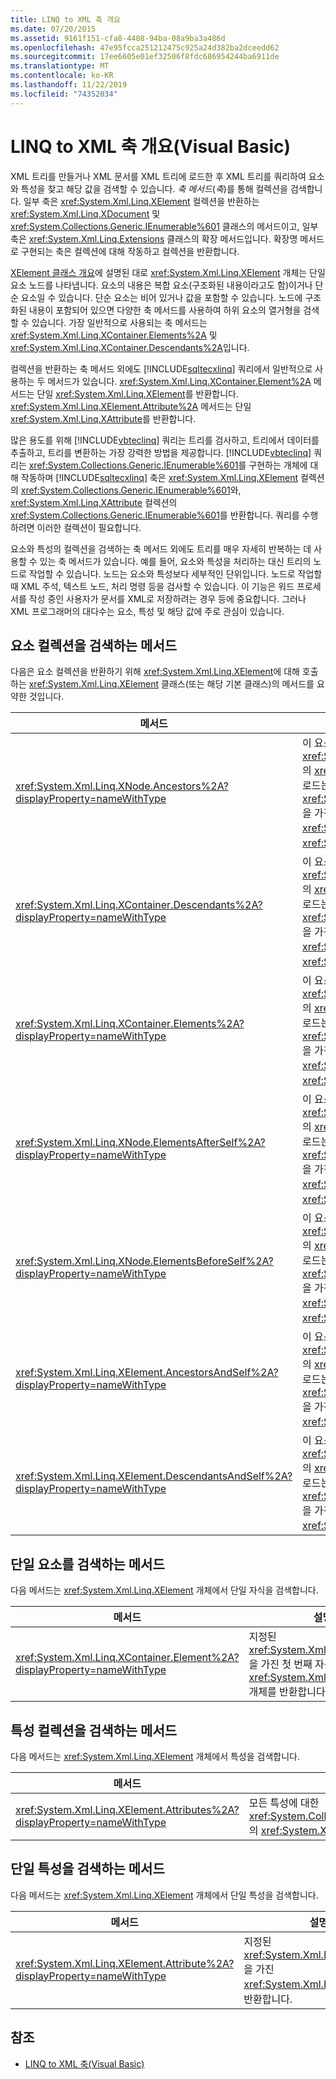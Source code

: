 ```yaml
---
title: LINQ to XML 축 개요
ms.date: 07/20/2015
ms.assetid: 9161f151-cfa8-4408-94ba-08a9ba3a486d
ms.openlocfilehash: 47e95fcca251212475c925a24d382ba2dceedd62
ms.sourcegitcommit: 17ee6605e01ef32506f8fdc686954244ba6911de
ms.translationtype: MT
ms.contentlocale: ko-KR
ms.lasthandoff: 11/22/2019
ms.locfileid: "74352034"
---
```

# <a name="linq-to-xml-axes-overview-visual-basic"></a>LINQ to XML 축 개요(Visual Basic)
XML 트리를 만들거나 XML 문서를 XML 트리에 로드한 후 XML 트리를 쿼리하여 요소와 특성을 찾고 해당 값을 검색할 수 있습니다. *축 메서드*(*축*)를 통해 컬렉션을 검색합니다. 일부 축은 <xref:System.Xml.Linq.XElement> 컬렉션을 반환하는 <xref:System.Xml.Linq.XDocument> 및 <xref:System.Collections.Generic.IEnumerable%601> 클래스의 메서드이고, 일부 축은 <xref:System.Xml.Linq.Extensions> 클래스의 확장 메서드입니다. 확장명 메서드로 구현되는 축은 컬렉션에 대해 작동하고 컬렉션을 반환합니다.  
  
 [XElement 클래스 개요](../../../../visual-basic/programming-guide/concepts/linq/xelement-class-overview.md)에 설명된 대로 <xref:System.Xml.Linq.XElement> 개체는 단일 요소 노드를 나타냅니다. 요소의 내용은 복합 요소(구조화된 내용이라고도 함)이거나 단순 요소일 수 있습니다. 단순 요소는 비어 있거나 값을 포함할 수 있습니다. 노드에 구조화된 내용이 포함되어 있으면 다양한 축 메서드를 사용하여 하위 요소의 열거형을 검색할 수 있습니다. 가장 일반적으로 사용되는 축 메서드는 <xref:System.Xml.Linq.XContainer.Elements%2A> 및 <xref:System.Xml.Linq.XContainer.Descendants%2A>입니다.  
  
 컬렉션을 반환하는 축 메서드 외에도 [!INCLUDE[sqltecxlinq](~/includes/sqltecxlinq-md.md)] 쿼리에서 일반적으로 사용하는 두 메서드가 있습니다. <xref:System.Xml.Linq.XContainer.Element%2A> 메서드는 단일 <xref:System.Xml.Linq.XElement>를 반환합니다. <xref:System.Xml.Linq.XElement.Attribute%2A> 메서드는 단일 <xref:System.Xml.Linq.XAttribute>를 반환합니다.  
  
 많은 용도를 위해 [!INCLUDE[vbteclinq](~/includes/vbteclinq-md.md)] 쿼리는 트리를 검사하고, 트리에서 데이터를 추출하고, 트리를 변환하는 가장 강력한 방법을 제공합니다. [!INCLUDE[vbteclinq](~/includes/vbteclinq-md.md)] 쿼리는 <xref:System.Collections.Generic.IEnumerable%601>를 구현하는 개체에 대해 작동하며 [!INCLUDE[sqltecxlinq](~/includes/sqltecxlinq-md.md)] 축은 <xref:System.Xml.Linq.XElement> 컬렉션의 <xref:System.Collections.Generic.IEnumerable%601>와, <xref:System.Xml.Linq.XAttribute> 컬렉션의 <xref:System.Collections.Generic.IEnumerable%601>를 반환합니다. 쿼리를 수행하려면 이러한 컬렉션이 필요합니다.  
  
 요소와 특성의 컬렉션을 검색하는 축 메서드 외에도 트리를 매우 자세히 반복하는 데 사용할 수 있는 축 메서드가 있습니다. 예를 들어, 요소와 특성을 처리하는 대신 트리의 노드로 작업할 수 있습니다. 노드는 요소와 특성보다 세부적인 단위입니다. 노드로 작업할 때 XML 주석, 텍스트 노드, 처리 명령 등을 검사할 수 있습니다. 이 기능은 워드 프로세서를 작성 중인 사용자가 문서를 XML로 저장하려는 경우 등에 중요합니다. 그러나 XML 프로그래머의 대다수는 요소, 특성 및 해당 값에 주로 관심이 있습니다.  
  
## <a name="methods-for-retrieving-a-collection-of-elements"></a>요소 컬렉션을 검색하는 메서드  
 다음은 요소 컬렉션을 반환하기 위해 <xref:System.Xml.Linq.XElement>에 대해 호출하는 <xref:System.Xml.Linq.XElement> 클래스(또는 해당 기본 클래스)의 메서드를 요약한 것입니다.  
  
|메서드|설명|  
|------------|-----------------|  
|<xref:System.Xml.Linq.XNode.Ancestors%2A?displayProperty=nameWithType>|이 요소의 상위 요소에 대한 <xref:System.Collections.Generic.IEnumerable%601>의 <xref:System.Xml.Linq.XElement>을 반환합니다. 오버로드는 지정된 <xref:System.Collections.Generic.IEnumerable%601>을 가진 상위 요소에 대한 <xref:System.Xml.Linq.XElement>의 <xref:System.Xml.Linq.XName>을 반환합니다.|  
|<xref:System.Xml.Linq.XContainer.Descendants%2A?displayProperty=nameWithType>|이 요소의 하위 요소에 대한 <xref:System.Collections.Generic.IEnumerable%601>의 <xref:System.Xml.Linq.XElement>을 반환합니다. 오버로드는 지정된 <xref:System.Collections.Generic.IEnumerable%601>을 가진 하위 요소에 대한 <xref:System.Xml.Linq.XElement>의 <xref:System.Xml.Linq.XName>을 반환합니다.|  
|<xref:System.Xml.Linq.XContainer.Elements%2A?displayProperty=nameWithType>|이 요소의 자식 요소에 대한 <xref:System.Collections.Generic.IEnumerable%601>의 <xref:System.Xml.Linq.XElement>을 반환합니다. 오버로드는 지정된 <xref:System.Collections.Generic.IEnumerable%601>을 가진 자식 요소에 대한 <xref:System.Xml.Linq.XElement>의 <xref:System.Xml.Linq.XName>을 반환합니다.|  
|<xref:System.Xml.Linq.XNode.ElementsAfterSelf%2A?displayProperty=nameWithType>|이 요소 뒤에 나오는 요소에 대한 <xref:System.Collections.Generic.IEnumerable%601>의 <xref:System.Xml.Linq.XElement>을 반환합니다. 오버로드는 지정된 <xref:System.Collections.Generic.IEnumerable%601>을 가진 이 요소 뒤에 나오는 요소에 대한 <xref:System.Xml.Linq.XElement>의 <xref:System.Xml.Linq.XName>을 반환합니다.|  
|<xref:System.Xml.Linq.XNode.ElementsBeforeSelf%2A?displayProperty=nameWithType>|이 요소 앞에 나오는 요소에 대한 <xref:System.Collections.Generic.IEnumerable%601>의 <xref:System.Xml.Linq.XElement>을 반환합니다. 오버로드는 지정된 <xref:System.Collections.Generic.IEnumerable%601>을 가진 이 요소 앞에 나오는 요소에 대한 <xref:System.Xml.Linq.XElement>의 <xref:System.Xml.Linq.XName>을 반환합니다.|  
|<xref:System.Xml.Linq.XElement.AncestorsAndSelf%2A?displayProperty=nameWithType>|이 요소와 해당 상위 요소에 대한 <xref:System.Collections.Generic.IEnumerable%601>의 <xref:System.Xml.Linq.XElement>을 반환합니다. 오버로드는 지정된 <xref:System.Collections.Generic.IEnumerable%601>을 가진 요소에 대한 <xref:System.Xml.Linq.XElement>의 <xref:System.Xml.Linq.XName>을 반환합니다.|  
|<xref:System.Xml.Linq.XElement.DescendantsAndSelf%2A?displayProperty=nameWithType>|이 요소와 해당 하위 요소에 대한 <xref:System.Collections.Generic.IEnumerable%601>의 <xref:System.Xml.Linq.XElement>을 반환합니다. 오버로드는 지정된 <xref:System.Collections.Generic.IEnumerable%601>을 가진 요소에 대한 <xref:System.Xml.Linq.XElement>의 <xref:System.Xml.Linq.XName>을 반환합니다.|  
  
## <a name="method-for-retrieving-a-single-element"></a>단일 요소를 검색하는 메서드  
 다음 메서드는 <xref:System.Xml.Linq.XElement> 개체에서 단일 자식을 검색합니다.  
  
|메서드|설명|  
|------------|-----------------|  
|<xref:System.Xml.Linq.XContainer.Element%2A?displayProperty=nameWithType>|지정된 <xref:System.Xml.Linq.XElement>을 가진 첫 번째 자식 <xref:System.Xml.Linq.XName> 개체를 반환합니다.|  
  
## <a name="method-for-retrieving-a-collection-of-attributes"></a>특성 컬렉션을 검색하는 메서드  
 다음 메서드는 <xref:System.Xml.Linq.XElement> 개체에서 특성을 검색합니다.  
  
|메서드|설명|  
|------------|-----------------|  
|<xref:System.Xml.Linq.XElement.Attributes%2A?displayProperty=nameWithType>|모든 특성에 대한 <xref:System.Collections.Generic.IEnumerable%601>의 <xref:System.Xml.Linq.XAttribute>을 반환합니다.|  
  
## <a name="method-for-retrieving-a-single-attribute"></a>단일 특성을 검색하는 메서드  
 다음 메서드는 <xref:System.Xml.Linq.XElement> 개체에서 단일 특성을 검색합니다.  
  
|메서드|설명|  
|------------|-----------------|  
|<xref:System.Xml.Linq.XElement.Attribute%2A?displayProperty=nameWithType>|지정된 <xref:System.Xml.Linq.XAttribute>을 가진 <xref:System.Xml.Linq.XName>를 반환합니다.|  
  
## <a name="see-also"></a>참조

- [LINQ to XML 축(Visual Basic)](../../../../visual-basic/programming-guide/concepts/linq/linq-to-xml-axes.md)
